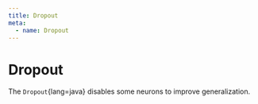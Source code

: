 ```yaml
---
title: Dropout
meta:
  - name: Dropout
---
```


# Dropout

The `Dropout`{lang=java} disables some neurons to improve generalization.
